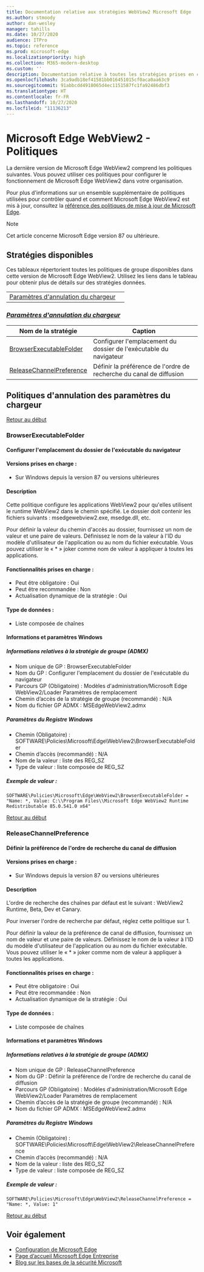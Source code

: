 ```yaml
---
title: Documentation relative aux stratégies WebView2 Microsoft Edge
ms.author: stmoody
author: dan-wesley
manager: tahills
ms.date: 10/27/2020
audience: ITPro
ms.topic: reference
ms.prod: microsoft-edge
ms.localizationpriority: high
ms.collection: M365-modern-desktop
ms.custom: ''
description: Documentation relative à toutes les stratégies prises en charge par le navigateur Microsoft Edge pour Windows et Mac
ms.openlocfilehash: 3ca9adb18ef41581bb016451015cf0aca0aa63c9
ms.sourcegitcommit: 91abbcdd4918065d4ec1151587fc1fa92486dbf3
ms.translationtype: HT
ms.contentlocale: fr-FR
ms.lasthandoff: 10/27/2020
ms.locfileid: "11136213"
---
```

# Microsoft Edge WebView2 - Politiques

La dernière version de Microsoft Edge WebView2 comprend les politiques suivantes. Vous pouvez utiliser ces politiques pour configurer le fonctionnement de Microsoft Edge WebView2 dans votre organisation.

Pour plus d'informations sur un ensemble supplémentaire de politiques utilisées pour contrôler quand et comment Microsoft Edge WebView2 est mis à jour, consultez la [référence des politiques de mise à jour de Microsoft Edge](microsoft-edge-update-policies.md).


> [!NOTE]
> Cet article concerne Microsoft Edge version 87 ou ultérieure.

## Stratégies disponibles

Ces tableaux répertorient toutes les politiques de groupe disponibles dans cette version de Microsoft Edge WebView2. Utilisez les liens dans le tableau pour obtenir plus de détails sur des stratégies données.

|||
|-|-|
|[Paramètres d'annulation du chargeur](#loader-override-settings)|

### [*Paramètres d'annulation du chargeur*](#loader-override-settings-policies)

|Nom de la stratégie|Caption|
|-|-|
|[BrowserExecutableFolder](#browserexecutablefolder)|Configurer l'emplacement du dossier de l'exécutable du navigateur|
|[ReleaseChannelPreference](#releasechannelpreference)|Définir la préférence de l'ordre de recherche du canal de diffusion|




  ## Politiques d'annulation des paramètres du chargeur

  [Retour au début](#microsoft-edge-webview2---policies)

  ### BrowserExecutableFolder

  #### Configurer l'emplacement du dossier de l'exécutable du navigateur

  
  
  #### Versions prises en charge :

  - Sur Windows depuis la version 87 ou versions ultérieures

  #### Description

  Cette politique configure les applications WebView2 pour qu'elles utilisent le runtime WebView2 dans le chemin spécifié. Le dossier doit contenir les fichiers suivants : msedgewebview2.exe, msedge.dll, etc.

Pour définir la valeur du chemin d'accès au dossier, fournissez un nom de valeur et une paire de valeurs. Définissez le nom de la valeur à l'ID du modèle d'utilisateur de l'application ou au nom du fichier exécutable. Vous pouvez utiliser le « * » joker comme nom de valeur à appliquer à toutes les applications.

  #### Fonctionnalités prises en charge :

  - Peut être obligatoire : Oui
  - Peut être recommandée : Non
  - Actualisation dynamique de la stratégie : Oui

  #### Type de données :

  - Liste composée de chaînes

  #### Informations et paramètres Windows

  ##### Informations relatives à la stratégie de groupe (ADMX)

  - Nom unique de GP : BrowserExecutableFolder
  - Nom du GP : Configurer l'emplacement du dossier de l'exécutable du navigateur
  - Parcours GP (Obligatoire) : Modèles d'administration/Microsoft Edge WebView2/Loader Paramètres de remplacement
  - Chemin d’accès de la stratégie de groupe (recommandé) : N/A
  - Nom du fichier GP ADMX : MSEdgeWebView2.admx

  ##### Paramètres du Registre Windows

  - Chemin (Obligatoire) : SOFTWARE\Policies\Microsoft\Edge\WebView2\BrowserExecutableFolder
  - Chemin d’accès (recommandé) : N/A
  - Nom de la valeur : liste des REG_SZ
  - Type de valeur : liste composée de REG_SZ

  ##### Exemple de valeur :

```
SOFTWARE\Policies\Microsoft\Edge\WebView2\BrowserExecutableFolder = "Name: *, Value: C:\\Program Files\\Microsoft Edge WebView2 Runtime Redistributable 85.0.541.0 x64"

```

  

  [Retour au début](#microsoft-edge-webview2---policies)

  ### ReleaseChannelPreference

  #### Définir la préférence de l'ordre de recherche du canal de diffusion

  
  
  #### Versions prises en charge :

  - Sur Windows depuis la version 87 ou versions ultérieures

  #### Description

  L'ordre de recherche des chaînes par défaut est le suivant : WebView2 Runtime, Beta, Dev et Canary.

Pour inverser l'ordre de recherche par défaut, réglez cette politique sur 1.

Pour définir la valeur de la préférence de canal de diffusion, fournissez un nom de valeur et une paire de valeurs. Définissez le nom de la valeur à l'ID du modèle d'utilisateur de l'application ou au nom du fichier exécutable. Vous pouvez utiliser le « * » joker comme nom de valeur à appliquer à toutes les applications.

  #### Fonctionnalités prises en charge :

  - Peut être obligatoire : Oui
  - Peut être recommandée : Non
  - Actualisation dynamique de la stratégie : Oui

  #### Type de données :

  - Liste composée de chaînes

  #### Informations et paramètres Windows

  ##### Informations relatives à la stratégie de groupe (ADMX)

  - Nom unique de GP : ReleaseChannelPreference
  - Nom du GP : Définir la préférence de l'ordre de recherche du canal de diffusion
  - Parcours GP (Obligatoire) : Modèles d'administration/Microsoft Edge WebView2/Loader Paramètres de remplacement
  - Chemin d’accès de la stratégie de groupe (recommandé) : N/A
  - Nom du fichier GP ADMX : MSEdgeWebView2.admx

  ##### Paramètres du Registre Windows

  - Chemin (Obligatoire) : SOFTWARE\Policies\Microsoft\Edge\WebView2\ReleaseChannelPreference
  - Chemin d’accès (recommandé) : N/A
  - Nom de la valeur : liste des REG_SZ
  - Type de valeur : liste composée de REG_SZ

  ##### Exemple de valeur :

```
SOFTWARE\Policies\Microsoft\Edge\WebView2\ReleaseChannelPreference = "Name: *, Value: 1"

```

  

  [Retour au début](#microsoft-edge-webview2---policies)


## Voir également

- [Configuration de Microsoft Edge](configure-microsoft-edge.md)
- [Page d’accueil Microsoft Edge Entreprise](https://aka.ms/EdgeEnterprise)
- [Blog sur les bases de la sécurité Microsoft](https://techcommunity.microsoft.com/t5/microsoft-security-baselines/bg-p/Microsoft-Security-Baselines)